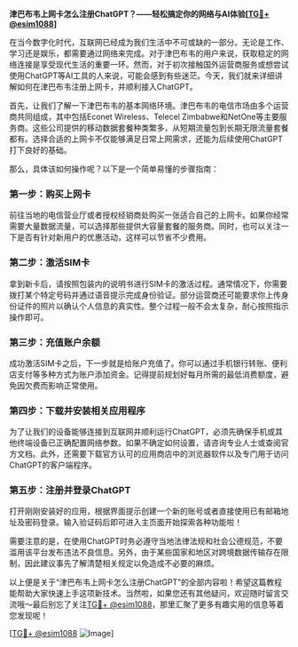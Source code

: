 **津巴布韦上网卡怎么注册ChatGPT？——轻松搞定你的网络与AI体验[[TG💪+ @esim1088](https://t.me/s/esim1088)]**

在当今数字化时代，互联网已经成为我们生活中不可或缺的一部分。无论是工作、学习还是娱乐，都需要通过网络来完成。对于津巴布韦的用户来说，获取稳定的网络连接是享受现代生活的重要一环。然而，对于初次接触国外运营商服务或想尝试使用ChatGPT等AI工具的人来说，可能会感到有些迷茫。今天，我们就来详细讲解如何在津巴布韦注册上网卡，并顺利接入ChatGPT。

首先，让我们了解一下津巴布韦的基本网络环境。津巴布韦的电信市场由多个运营商共同组成，其中包括Econet Wireless、Telecel Zimbabwe和NetOne等主要服务商。这些公司提供的移动数据套餐种类繁多，从短期流量包到长期无限流量套餐都有。选择合适的上网卡不仅能够满足日常上网需求，还能为后续使用ChatGPT打下良好的基础。

那么，具体该如何操作呢？以下是一个简单易懂的步骤指南：

### **第一步：购买上网卡**
前往当地的电信营业厅或者授权经销商处购买一张适合自己的上网卡。如果你经常需要大量数据流量，可以选择那些提供大容量套餐的服务商。同时，也可以关注一下是否有针对新用户的优惠活动，这样可以节省不少费用。

### **第二步：激活SIM卡**
拿到新卡后，请按照包装内的说明书进行SIM卡的激活过程。通常情况下，你需要拨打某个特定号码并通过语音提示完成身份验证。部分运营商还可能要求你上传身份证件的照片以确认个人信息的真实性。整个过程一般不会太复杂，耐心按照指示操作即可。

### **第三步：充值账户余额**
成功激活SIM卡之后，下一步就是给账户充值了。你可以通过手机银行转账、便利店支付等多种方式为账户添加资金。记得提前规划好每月所需的最低消费额度，避免因欠费而影响正常使用。

### **第四步：下载并安装相关应用程序**
为了让我们的设备能够连接到互联网并顺利运行ChatGPT，必须先确保手机或其他终端设备已正确配置网络参数。如果不确定如何设置，请咨询专业人士或查阅官方文档。此外，还需要下载官方认可的应用商店中的浏览器软件以及专门用于访问ChatGPT的客户端程序。

### **第五步：注册并登录ChatGPT**
打开刚刚安装好的应用，根据界面提示创建一个新的账号或者直接使用已有邮箱地址及密码登录。输入验证码后即可进入主页面开始探索各种功能啦！

需要注意的是，在使用ChatGPT时务必遵守当地法律法规和社会公德规范，不要滥用该平台发布违法不良信息。另外，由于某些国家和地区对跨境数据传输存在限制，因此建议事先了解清楚相关规定以免造成不必要的麻烦。

以上便是关于“津巴布韦上网卡怎么注册ChatGPT”的全部内容啦！希望这篇教程能帮助大家快速上手这项新技术。当然啦，如果您还有其他疑问，欢迎随时留言交流哦～最后别忘了关注[TG💪+ @esim1088](https://t.me/s/esim1088)，那里汇聚了更多有趣实用的信息等着您发现呢！

[[TG💪+ @esim1088](https://t.me/s/esim1088) ![Image](https://i.postimg.cc/4NQfJmqS/Snipaste-2025-05-13-00-14-12.png)]